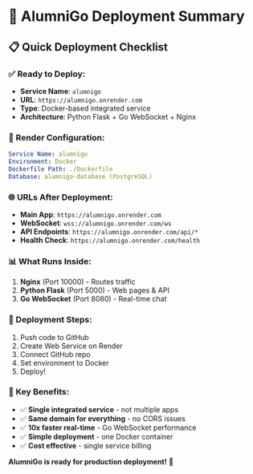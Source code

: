 # 🚀 AlumniGo Deployment Summary

## 📋 **Quick Deployment Checklist**

### **✅ Ready to Deploy:**
- **Service Name**: `alumnigo`
- **URL**: `https://alumnigo.onrender.com`
- **Type**: Docker-based integrated service
- **Architecture**: Python Flask + Go WebSocket + Nginx

### **🔧 Render Configuration:**
```yaml
Service Name: alumnigo
Environment: Docker
Dockerfile Path: ./Dockerfile
Database: alumnigo-database (PostgreSQL)
```

### **🌐 URLs After Deployment:**
- **Main App**: `https://alumnigo.onrender.com`
- **WebSocket**: `wss://alumnigo.onrender.com/ws`
- **API Endpoints**: `https://alumnigo.onrender.com/api/*`
- **Health Check**: `https://alumnigo.onrender.com/health`

### **📊 What Runs Inside:**
1. **Nginx** (Port 10000) - Routes traffic
2. **Python Flask** (Port 5000) - Web pages & API
3. **Go WebSocket** (Port 8080) - Real-time chat

### **🚀 Deployment Steps:**
1. Push code to GitHub
2. Create Web Service on Render
3. Connect GitHub repo
4. Set environment to Docker
5. Deploy!

### **🎯 Key Benefits:**
- ✅ **Single integrated service** - not multiple apps
- ✅ **Same domain for everything** - no CORS issues
- ✅ **10x faster real-time** - Go WebSocket performance
- ✅ **Simple deployment** - one Docker container
- ✅ **Cost effective** - single service billing

**AlumniGo is ready for production deployment!** 🎉
